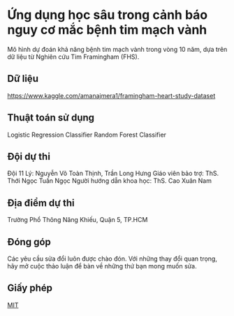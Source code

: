 
# Ứng dụng học sâu trong cảnh báo nguy cơ mắc bệnh tim mạch vành

Mô hình dự đoán khả năng bệnh tim mạch vành trong vòng 10 năm, dựa trên dữ liệu từ Nghiên cứu Tim Framingham (FHS).

## Dữ liệu

https://www.kaggle.com/amanajmera1/framingham-heart-study-dataset

## Thuật toán sử dụng

Logistic Regression Classifier
Random Forest Classifier

## Đội dự thi

Đội 11 Lý: Nguyễn Võ Toàn Thịnh, Trần Long Hưng
Giáo viên bảo trợ: ThS. Thới Ngọc Tuấn Ngọc
Người hướng dẫn khoa học: ThS. Cao Xuân Nam

## Địa điểm dự thi

Trường Phổ Thông Năng Khiếu, Quận 5, TP.HCM

## Đóng góp

Các yêu cầu sửa đổi luôn được chào đón. Với những thay đổi quan trọng, hãy mở cuộc thảo luận để bàn về những thứ bạn mong muốn sửa.

## Giấy phép

[MIT](https://choosealicense.com/licenses/mit/)
